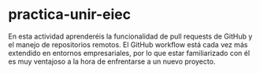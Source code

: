 # practica-unir-eiec
En esta actividad aprenderéis la funcionalidad de pull requests de GitHub y el manejo de repositorios remotos. El GitHub workflow está cada vez más extendido en entornos empresariales, por lo que estar familiarizado con él es muy ventajoso a la hora de enfrentarse a un nuevo proyecto.
